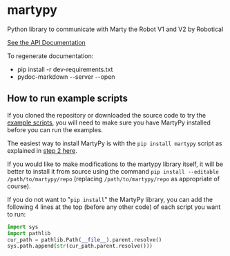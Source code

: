 # martypy

Python library to communicate with Marty the Robot V1 and V2 by Robotical

[See the API Documentation](https://userguides.robotical.io/martyv2/documentation/python_function_reference)

To regenerate documentation:
- pip install -r dev-requirements.txt
- pydoc-markdown --server --open

## How to run example scripts

If you cloned the repository or downloaded the source code to try the [example scripts](examples),
you will need to make sure you have MartyPy installed before you can run the examples.

The easiest way to install MartyPy is with the `pip install martypy` script as explained in
[step 2 here](https://userguides.robotical.io/martyv2/userguides/python/setting_up_python_on_your_computer).

If you would like to make modifications to the martypy library itself, it will be better to install
it from source using the command `pip install --editable /path/to/martypy/repo` (replacing
`/path/to/martypy/repo` as appropriate of course).

If you do not want to "`pip install`" the MartyPy library, you can add the following 4 lines at the
top (before any other code) of each script you want to run:

```python
import sys
import pathlib
cur_path = pathlib.Path(__file__).parent.resolve()
sys.path.append(str(cur_path.parent.resolve()))
```
